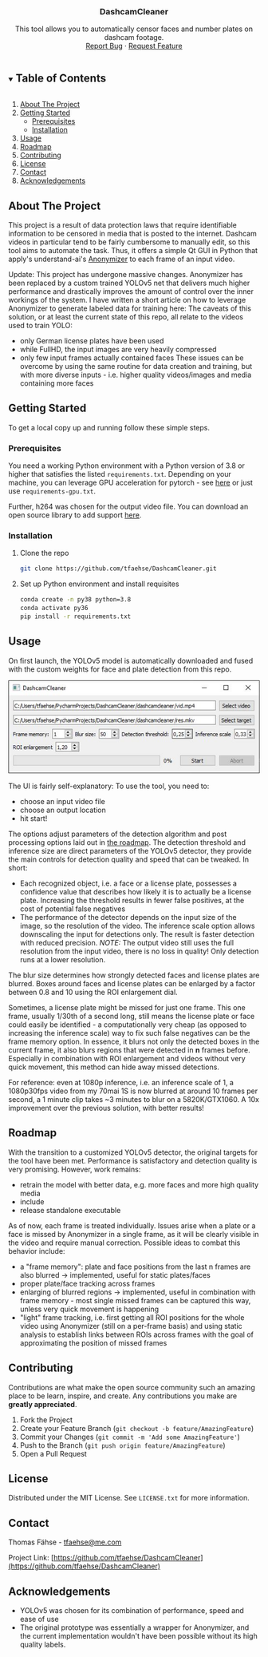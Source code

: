 <br />
<p align="center">
  <h3 align="center">DashcamCleaner</h3>

  <p align="center">
    This tool allows you to automatically censor faces and number plates on dashcam footage.
    <br />
    <a href="https://github.com/tfaehse/DashcamCleaner/issues">Report Bug</a>
    ·
    <a href="https://github.com/tfaehse/DashcamCleaner/issues">Request Feature</a>
  </p>
</p>



<!-- TABLE OF CONTENTS -->
<details open="open">
  <summary><h2 style="display: inline-block">Table of Contents</h2></summary>
  <ol>
    <li>
      <a href="#about-the-project">About The Project</a>
    </li>
    <li>
      <a href="#getting-started">Getting Started</a>
      <ul>
        <li><a href="#prerequisites">Prerequisites</a></li>
        <li><a href="#installation">Installation</a></li>
      </ul>
    </li>
    <li><a href="#usage">Usage</a></li>
    <li><a href="#roadmap">Roadmap</a></li>
    <li><a href="#contributing">Contributing</a></li>
    <li><a href="#license">License</a></li>
    <li><a href="#contact">Contact</a></li>
    <li><a href="#acknowledgements">Acknowledgements</a></li>
  </ol>
</details>



<!-- ABOUT THE PROJECT -->
## About The Project

This project is a result of data protection laws that require identifiable information to be censored in media that is posted to the internet. Dashcam videos in particular tend to be fairly cumbersome to manually edit, so this tool aims to automate the task. Thus, it offers a simple Qt GUI in Python that apply's understand-ai's [Anonymizer](https://github.com/understand-ai/anonymizer) to each frame of an input video. 

Update: This project has undergone massive changes. Anonymizer has been replaced by a custom trained YOLOv5 net that delivers much higher performance and drastically improves the amount of control over the inner workings of the system. I have written a short article on how to leverage Anonymizer to generate labeled data for training here:
The caveats of this solution, or at least the current state of this repo, all relate to the videos used to train YOLO:
- only German license plates have been used
- while FullHD, the input images are very heavily compressed
- only few input frames actually contained faces
These issues can be overcome by using the same routine for data creation and training, but with more diverse inputs - i.e. higher quality videos/images and media containing more faces

<!-- GETTING STARTED -->
## Getting Started

To get a local copy up and running follow these simple steps.

### Prerequisites

You need a working Python environment with a Python version of 3.8 or higher that satisfies the listed `requirements.txt`. Depending on your machine, you can leverage GPU acceleration for pytorch - see [here](https://pytorch.org/get-started/locally/) or just use `requirements-gpu.txt`.

Further, h264 was chosen for the output video file. You can download an open source library to add support [here](https://github.com/cisco/openh264/releases).

### Installation

1. Clone the repo
   ```sh
   git clone https://github.com/tfaehse/DashcamCleaner.git
   ```
2. Set up Python environment and install requisites
   ```sh
   conda create -n py38 python=3.8
   conda activate py36
   pip install -r requirements.txt
   ```

<!-- USAGE EXAMPLES -->
## Usage
On first launch, the YOLOv5 model is automatically downloaded and fused with the custom weights for face and plate detection from this repo.

![UI screenshot](img/ui_screenshot.jpg "Screenshot of the UI")

The UI is fairly self-explanatory: To use the tool, you need to:
- choose an input video file
- choose an output location
- hit start!

The options adjust parameters of the detection algorithm and post processing options laid out in [the roadmap](Roadmap). The detection threshold and inference size are direct parameters of the YOLOv5 detector, they provide the main controls for detection quality and speed that can be tweaked. In short:
- Each recognized object, i.e. a face or a license plate, possesses a confidence value that describes how likely it is to actually be a license plate. Increasing the threshold results in fewer false positives, at the cost of potential false negatives
- The performance of the detector depends on the input size of the image, so the resolution of the video. The inference scale option allows downscaling the input for detections only. The result is faster detection with reduced precision. _NOTE:_ The output video still uses the full resolution from the input video, there is no loss in quality! Only detection runs at a lower resolution.
 
The blur size determines how strongly detected faces and license plates are blurred. Boxes around faces and license plates can be enlarged by a factor between 0.8 and 10 using the ROI enlargement dial.

Sometimes, a license plate might be missed for just one frame. This one frame, usually 1/30th of a second long, still means the license plate or face could easily be identified - a computationally very cheap (as opposed to increasing the inference scale) way to fix such false negatives can be the frame memory option. In essence, it blurs not only the detected boxes in the current frame, it also blurs regions that were detected in __n__ frames before. Especially in combination with ROI enlargement and videos without very quick movement, this method can hide away missed detections.

For reference: even at 1080p inference, i.e. an inference scale of 1, a 1080p30fps video from my 70mai 1S is now blurred at around 10 frames per second, a 1 minute clip takes ~3 minutes to blur on a 5820K/GTX1060. A 10x improvement over the previous solution, with better results!


<!-- ROADMAP -->
## Roadmap

With the transition to a customized YOLOv5 detector, the original targets for the tool have been met. Performance is satisfactory and detection quality is very promising. However, work remains:

- retrain the model with better data, e.g. more faces and more high quality media
- include 
- release standalone executable

As of now, each frame is treated individually. Issues arise when a plate or a face is missed by Anonymizer in a single frame, as it will be clearly visible in the video and require manual correction. Possible ideas to combat this behavior include:
- a "frame memory": plate and face positions from the last n frames are also blurred → implemented, useful for static plates/faces
- proper plate/face tracking across frames
- enlarging of blurred regions → implemented, useful in combination with frame memory - most single missed frames can be captured this way, unless very quick movement is happening
- "light" frame tracking, i.e. first getting all ROI positions for the whole video using Anonymizer (still on a per-frame basis) and using static analysis to establish links between ROIs across frames with the goal of approximating the position of missed frames


<!-- CONTRIBUTING -->
## Contributing

Contributions are what make the open source community such an amazing place to be learn, inspire, and create. Any contributions you make are **greatly appreciated**.

1. Fork the Project
2. Create your Feature Branch (`git checkout -b feature/AmazingFeature`)
3. Commit your Changes (`git commit -m 'Add some AmazingFeature'`)
4. Push to the Branch (`git push origin feature/AmazingFeature`)
5. Open a Pull Request



<!-- LICENSE -->
## License

Distributed under the MIT License. See `LICENSE.txt` for more information.



<!-- CONTACT -->
## Contact

Thomas Fähse - tfaehse@me.com

Project Link: [https://github.com/tfaehse/DashcamCleaner](https://github.com/tfaehse/DashcamCleaner)



<!-- ACKNOWLEDGEMENTS -->
## Acknowledgements

* YOLOv5 was chosen for its combination of performance, speed and ease of use
* The original prototype was essentially a wrapper for Anonymizer, and the current implementation wouldn't have been possible without its high quality labels.